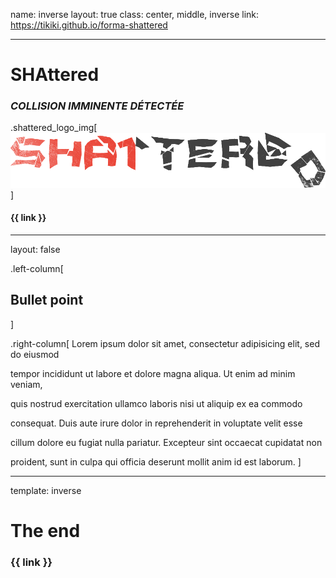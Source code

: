 name: inverse
layout: true
class: center, middle, inverse
link: https://tikiki.github.io/forma-shattered

---

# SHAttered
### *COLLISION IMMINENTE DÉTECTÉE*

.shattered_logo_img[![SHAttered logo](./assets/img/shattered_logo.png)]

#### {{ link }}

---
layout: false

.left-column[
## Bullet point
]

.right-column[
Lorem ipsum dolor sit amet, consectetur adipisicing elit, sed do eiusmod

tempor incididunt ut labore et dolore magna aliqua. Ut enim ad minim veniam,

quis nostrud exercitation ullamco laboris nisi ut aliquip ex ea commodo

consequat. Duis aute irure dolor in reprehenderit in voluptate velit esse

cillum dolore eu fugiat nulla pariatur. Excepteur sint occaecat cupidatat non

proident, sunt in culpa qui officia deserunt mollit anim id est laborum.
]

---
template: inverse

# The end

### {{ link }}
